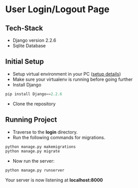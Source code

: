 # User Login/Logout Page

## Tech-Stack

- Django version 2.2.6
- Sqlite Database


## Initial Setup
- Setup virtual environment in your PC ([setup details](https://docs.djangoproject.com/en/3.0/howto/windows/))
- Make sure your virtualenv is running before going further
- Install Django

```python
pip install Django==2.2.6
```
- Clone the repository


## Running Project
- Traverse to the **login** directory.
- Run the following commands for migrations.

```python
python manage.py makemigrations
python manage.py migrate
```
- Now run the server:

```python
python manage.py runserver
```

Your server is now listening at **localhost:8000**